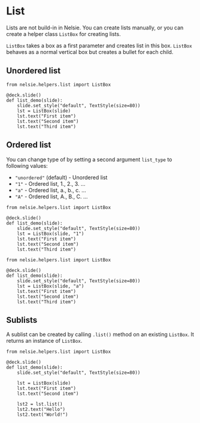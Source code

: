 # List

Lists are not build-in in Nelsie. You can create lists manually, or you can create
a helper class `ListBox` for creating lists.

`ListBox` takes a box as a first parameter and creates list in this box.
`ListBox` behaves as a normal vertical box but creates a bullet for each child.

## Unordered list

```nelsie
from nelsie.helpers.list import ListBox

@deck.slide()
def list_demo(slide):
    slide.set_style("default", TextStyle(size=80))
    lst = ListBox(slide)
    lst.text("First item")
    lst.text("Second item")
    lst.text("Third item")
```

## Ordered list

You can change type of by setting a second argument `list_type` to following values:

- `"unordered"` (default) - Unordered list
- `"1"` - Ordered list, 1., 2., 3. ...
- `"a"` - Ordered list, a., b., c. ...
- `"A"` - Ordered list, A., B., C. ...

```nelsie
from nelsie.helpers.list import ListBox

@deck.slide()
def list_demo(slide):
    slide.set_style("default", TextStyle(size=80))
    lst = ListBox(slide, "1")
    lst.text("First item")
    lst.text("Second item")
    lst.text("Third item")
```


```nelsie
from nelsie.helpers.list import ListBox

@deck.slide()
def list_demo(slide):
    slide.set_style("default", TextStyle(size=80))
    lst = ListBox(slide, "a")
    lst.text("First item")
    lst.text("Second item")
    lst.text("Third item")
```


## Sublists

A sublist can be created by calling `.list()` method on an existing `ListBox`.
It returns an instance of `ListBox`.

```nelsie
from nelsie.helpers.list import ListBox

@deck.slide()
def list_demo(slide):
    slide.set_style("default", TextStyle(size=80))

    lst = ListBox(slide)
    lst.text("First item")
    lst.text("Second item")

    lst2 = lst.list()
    lst2.text("Hello")
    lst2.text("World!")
```